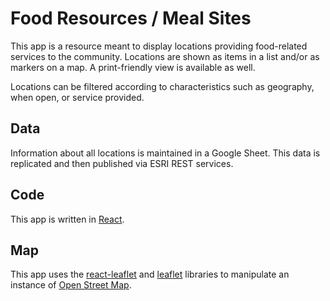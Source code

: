 # Food Resources / Meal Sites

This app is a resource meant to display locations providing food-related services to the community. Locations are shown as items in a list and/or as markers on a map. A print-friendly view is available as well.

Locations can be filtered according to characteristics such as geography, when open, or service provided.

## Data

Information about all locations is maintained in a Google Sheet. This data is replicated and then published via ESRI REST services.

## Code

This app is written in [React](https://reactjs.org/docs/getting-started.html).

## Map

This app uses the [react-leaflet](https://react-leaflet.js.org/) and [leaflet](https://leafletjs.com/) libraries to manipulate an instance of [Open Street Map](https://www.openstreetmap.org/).
